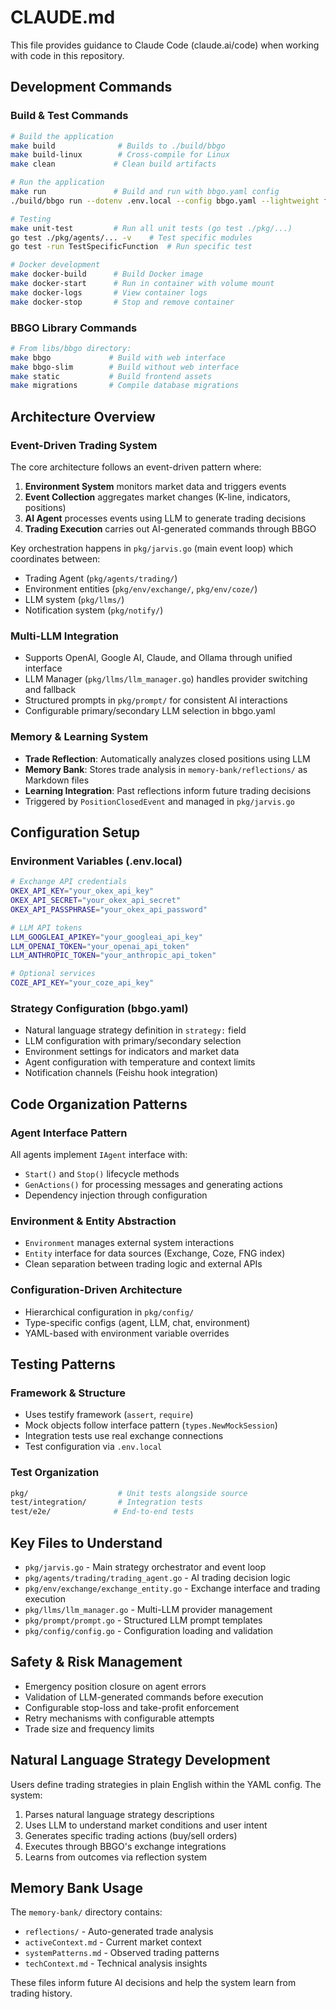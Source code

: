 # CLAUDE.md

This file provides guidance to Claude Code (claude.ai/code) when working with code in this repository.

## Development Commands

### Build & Test Commands
```bash
# Build the application
make build              # Builds to ./build/bbgo
make build-linux        # Cross-compile for Linux
make clean             # Clean build artifacts

# Run the application
make run               # Build and run with bbgo.yaml config
./build/bbgo run --dotenv .env.local --config bbgo.yaml --lightweight false --no-sync false

# Testing
make unit-test         # Run all unit tests (go test ./pkg/...)
go test ./pkg/agents/... -v    # Test specific modules
go test -run TestSpecificFunction  # Run specific test

# Docker development
make docker-build      # Build Docker image
make docker-start      # Run in container with volume mount
make docker-logs       # View container logs
make docker-stop       # Stop and remove container
```

### BBGO Library Commands
```bash
# From libs/bbgo directory:
make bbgo             # Build with web interface
make bbgo-slim        # Build without web interface  
make static           # Build frontend assets
make migrations       # Compile database migrations
```

## Architecture Overview

### Event-Driven Trading System
The core architecture follows an event-driven pattern where:
1. **Environment System** monitors market data and triggers events
2. **Event Collection** aggregates market changes (K-line, indicators, positions)
3. **AI Agent** processes events using LLM to generate trading decisions
4. **Trading Execution** carries out AI-generated commands through BBGO

Key orchestration happens in `pkg/jarvis.go` (main event loop) which coordinates between:
- Trading Agent (`pkg/agents/trading/`)
- Environment entities (`pkg/env/exchange/`, `pkg/env/coze/`)
- LLM system (`pkg/llms/`)
- Notification system (`pkg/notify/`)

### Multi-LLM Integration
- Supports OpenAI, Google AI, Claude, and Ollama through unified interface
- LLM Manager (`pkg/llms/llm_manager.go`) handles provider switching and fallback
- Structured prompts in `pkg/prompt/` for consistent AI interactions
- Configurable primary/secondary LLM selection in bbgo.yaml

### Memory & Learning System
- **Trade Reflection**: Automatically analyzes closed positions using LLM
- **Memory Bank**: Stores trade analysis in `memory-bank/reflections/` as Markdown files
- **Learning Integration**: Past reflections inform future trading decisions
- Triggered by `PositionClosedEvent` and managed in `pkg/jarvis.go`

## Configuration Setup

### Environment Variables (.env.local)
```bash
# Exchange API credentials
OKEX_API_KEY="your_okex_api_key"
OKEX_API_SECRET="your_okex_api_secret"
OKEX_API_PASSPHRASE="your_okex_api_password"

# LLM API tokens
LLM_GOOGLEAI_APIKEY="your_googleai_api_key"
LLM_OPENAI_TOKEN="your_openai_api_token"
LLM_ANTHROPIC_TOKEN="your_anthropic_api_token"

# Optional services
COZE_API_KEY="your_coze_api_key"
```

### Strategy Configuration (bbgo.yaml)
- Natural language strategy definition in `strategy:` field
- LLM configuration with primary/secondary selection
- Environment settings for indicators and market data
- Agent configuration with temperature and context limits
- Notification channels (Feishu hook integration)

## Code Organization Patterns

### Agent Interface Pattern
All agents implement `IAgent` interface with:
- `Start()` and `Stop()` lifecycle methods
- `GenActions()` for processing messages and generating actions
- Dependency injection through configuration

### Environment & Entity Abstraction
- `Environment` manages external system interactions
- `Entity` interface for data sources (Exchange, Coze, FNG index)
- Clean separation between trading logic and external APIs

### Configuration-Driven Architecture
- Hierarchical configuration in `pkg/config/`
- Type-specific configs (agent, LLM, chat, environment)
- YAML-based with environment variable overrides

## Testing Patterns

### Framework & Structure
- Uses testify framework (`assert`, `require`)
- Mock objects follow interface pattern (`types.NewMockSession`)
- Integration tests use real exchange connections
- Test configuration via `.env.local`

### Test Organization
```bash
pkg/                    # Unit tests alongside source
test/integration/       # Integration tests
test/e2e/              # End-to-end tests
```

## Key Files to Understand

- `pkg/jarvis.go` - Main strategy orchestrator and event loop
- `pkg/agents/trading/trading_agent.go` - AI trading decision logic
- `pkg/env/exchange/exchange_entity.go` - Exchange interface and trading execution
- `pkg/llms/llm_manager.go` - Multi-LLM provider management
- `pkg/prompt/prompt.go` - Structured LLM prompt templates
- `pkg/config/config.go` - Configuration loading and validation

## Safety & Risk Management

- Emergency position closure on agent errors
- Validation of LLM-generated commands before execution
- Configurable stop-loss and take-profit enforcement
- Retry mechanisms with configurable attempts
- Trade size and frequency limits

## Natural Language Strategy Development

Users define trading strategies in plain English within the YAML config. The system:
1. Parses natural language strategy descriptions
2. Uses LLM to understand market conditions and user intent
3. Generates specific trading actions (buy/sell orders)
4. Executes through BBGO's exchange integrations
5. Learns from outcomes via reflection system

## Memory Bank Usage

The `memory-bank/` directory contains:
- `reflections/` - Auto-generated trade analysis
- `activeContext.md` - Current market context
- `systemPatterns.md` - Observed trading patterns
- `techContext.md` - Technical analysis insights

These files inform future AI decisions and help the system learn from trading history.